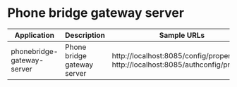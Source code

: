 # Phone bridge gateway server

| Application  | Description | Sample URLs |
| ------------- | ------------- | ------------- |
| phonebridge-gateway-server  | Phone bridge gateway server  | http://localhost:8085/config/property, http://localhost:8085/authconfig/property  |


